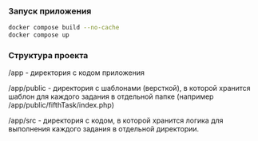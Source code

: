 ### Запуск приложения
```bash
docker compose build --no-cache
docker compose up
```

### Структура проекта
/app - директория с кодом приложения

/app/public - директория с шаблонами (версткой), в которой хранится шаблон для каждого задания в отдельной папке (например /app/public/fifthTask/index.php)

/app/src - директория с кодом, в которой хранится логика для выполнения каждого задания в отдельной директории.